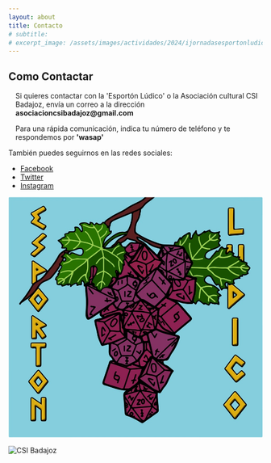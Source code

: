 ```yaml
---
layout: about
title: Contacto
# subtitle: 
# excerpt_image: /assets/images/actividades/2024/ijornadasesportonludico/cartel.jpg
---
```


Como Contactar
---

<p style="margin-left: 1em;">
Si quieres contactar con la 'Esportón Lúdico' o la Asociación cultural CSI Badajoz, envía un correo a la dirección <b>asociacioncsibadajoz@gmail.com</b>
</p>
<p style="margin-left: 1em;">
Para una rápida comunicación, indica tu número de teléfono y te respondemos por <b>'wasap'</b>
</p>

También puedes seguirnos en las redes sociales:
* [Facebook](https://www.facebook.com/profile.php?id=61555864899995&sfnsn=scwspwa)
* [Twitter](https://twitter.com/EsportonLudico?t=j6UFkAL3VY5N2nVukPNuMw&s=09)
* [Instagram](https://www.instagram.com/ludicoesporton?utm_source=qr&igsh=ZnpjenNtMnR0NzQx)

![Esportón Lúdico](/assets/images/logos/EsportonLudico_menor.jpg)

![CSI Badajoz](/assets/images/logos/logocsi.jpg)
